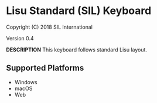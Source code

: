 Lisu Standard (SIL) Keyboard
=====================

Copyright (C) 2018 SIL International

Version 0.4

__DESCRIPTION__
This keyboard follows standard Lisu layout.

Supported Platforms
-------------------
 * Windows
 * macOS
 * Web
